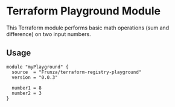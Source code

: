 # Terraform Playground Module

This Terraform module performs basic math operations (sum and difference) on two input numbers.

## Usage

```hcl
module "myPlayground" {
  source  = "Frunza/terraform-registry-playground"
  version = "0.0.3"

  number1 = 8
  number2 = 3
}

